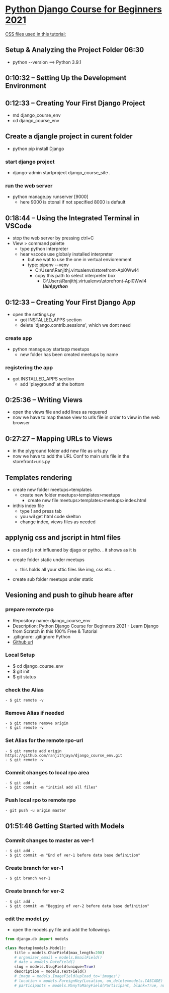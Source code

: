 # [Python Django Course for Beginners 2021](https://www.youtube.com/watch?v=t7DrJqcUviA)
[CSS files used in this tutorial:](https://github.com/academind/django-practical-guide-course-code/tree/summary-zz-extra-files/css-files)


## Setup & Analyzing the Project Folder 06:30
- python --version
    ==> Python 3.9.1
## 0:10:32 – Setting Up the Development Environment 

## 0:12:33 – Creating Your First Django Project
- md django_course_env
- cd django_course_env
## Create a djangle project in curent folder
- python pip install Django
### start django project
- django-admin startproject django_course_site .
### run the web server
- python manage.py runserver [9000]
    - here 9000 is otonal if not specified 8000 is default
## 0:18:44 – Using the Integrated Terminal in VSCode 
- stop the web server by pressing ctrl+C
- View > command palette
    - type python interpreter
    - hear vscode use globaly installed interpreter
        - but we wat to use the one in vertual enviorenment
        - type: pipenv --venv
            - C:\Users\Ranjithj\.virtualenvs\storefront-Api0WwI4
            - copy this path to select interpreter box
                - C:\Users\Ranjithj\.virtualenvs\storefront-Api0WwI4 ***\bin\python***

## 0:12:33 – Creating Your First Django App
- open the settings.py 
    - got INSTALLED_APPS section
    - delete 'django.contrib.sessions',  which we dont need
### create app
- python manage.py startapp meetups
    - new folder has been created meetups by name
### registering the app
- got INSTALLED_APPS section
    - add 'playground'   at the bottom
## 0:25:36 – Writing Views
- open the views file and add lines as requered
- now we have to map thease view to urls file in order to view in the web browser
## 0:27:27 – Mapping URLs to Views
- in the plyground folder add new file as urls.py
- now we have to add the URL Conf to main urls file in the storefront>urls.py
## Templates rendering
- create new folder meetups>templates
    - create new folder meetups>templates>meetups
        - create new file meetups>templates>meetups>index.html
- inthis index file
    - type ! and press tab
    - you wil get html code skelton
    - change index, views files as needed
## applynig css and jscript in html files
- css and js not influened by djago or pytho. . it shows as it is
- create folder static under meetups
    - this holds all your sttic files like img, css etc. . 
 - create sub folder meetups under static

     <link rel="stylesheet" href="base.css">
   <link rel="stylesheet" href="{% sratic 'meetups/styles/base.css' %}">

## Vesioning and push to gihub heare after
### prepare remote rpo
- Repository name: django_course_env
- Description: Python Django Course for Beginners 2021 - Learn Django from Scratch in this 100% Free & Tutorial
- .gitignore: .gitignore Python
- [Github url](https://github.com/ranjithjaya/django_course_env.git) 

### Local Setup
- $ cd django_course_env
- $ git init
- $ git status
### check the Alias
    - $ git remote -v
### Remove Alias if needed
    - $ git remote remove origin
    - $ git remote -v
### Set Alias for the remote rpo-url
    - $ git remote add origin https://github.com/ranjithjaya/django_course_env.git
    - $ git remote -v
### Commit changes to local rpo area
    - $ git add .
    - $ git commit -m "initial add all files"
### Push local rpo to remote rpo
    - git push -u origin master

## 01:51:46 Getting Started with Models 
### Commit changes to master as ver-1
    - $ git add .
    - $ git commit -m "End of ver-1 before data base definition"
### Create branch for ver-1
    - $ git branch ver-1
### Create branch for ver-2
    - $ git add .
    - $ git commit -m "Begging of ver-2 before data base definition"
### edit the model.py    
- open the models.py file and add the followings
````Python
from django.db import models

class Meetup(models.Model):
    title = models.CharField(max_length=200)
    # organizer_email = models.EmailField()
    # date = models.DateField()
    slug = models.SlugField(unique=True)
    description = models.TextField()
    # image = models.ImageField(upload_to='images')
    # location = models.ForeignKey(Location, on_delete=models.CASCADE)
    # participants = models.ManyToManyField(Participant, blank=True, null=True)
````